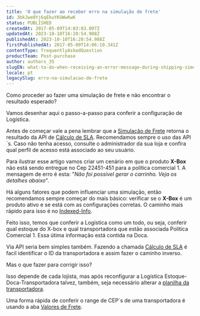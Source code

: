 ```yaml
---
title: 'O que fazer ao receber erro na simulação de frete'
id: 3bkJwe0Yj6qEkuYKUWwKwK
status: PUBLISHED
createdAt: 2017-05-09T14:03:03.097Z
updatedAt: 2023-10-10T16:20:54.988Z
publishedAt: 2023-10-10T16:20:54.988Z
firstPublishedAt: 2017-05-09T14:06:10.341Z
contentType: frequentlyAskedQuestion
productTeam: Post-purchase
author: authors_35
slugEN: what-to-do-when-receiving-an-error-message-during-shipping-simulation
locale: pt
legacySlug: erro-na-simulacao-de-frete
---
```


Como proceder ao fazer uma simulação de frete e não encontrar o resultado esperado?

Vamos desenhar aqui o passo-a-passo para conferir a configuração de Logística.

Antes de começar vale a pena lembrar que a [Simulação de Frete](/pt/tutorial/simulacao-de-frete/) retorna o resultado da API de [Cálculo de SLA](https://developers.vtex.com/docs/api-reference/logistics-api#post-/api/logistics/pvt/shipping/calculate). Recomendamos sempre o uso das API´s. Caso não tenha acesso, consulte o administrador da sua loja e confira qual perfil de acesso está associado ao seu usuário.

Para ilustrar esse artigo vamos criar um cenário em que o produto __X-Box__ não está sendo entregue no Cep 22451-451 para a política comercial 1. A mensagem de erro é esta: "_Não foi possível gerar o carrinho. Veja os detalhes abaixo_".

Há alguns fatores que podem influenciar uma simulação, então recomendamos sempre começar do mais básico: verificar se o __X-Box__ é um produto ativo e se está com as configurações corretas. O caminho mais rápido para isso é no [Indexed-Info](https://help.vtex.com/pt/faq/por-que-o-produto-nao-aparece-no-site#indexed-info).

Feito isso, temos que conferir a Logística como um todo, ou seja, conferir qual estoque do X-box e qual transportadora que estão associada Política Comercial 1. Essa útima informação está contida na Doca.

Via API seria bem simples também. Fazendo a chamada [Cálculo de SLA](https://developers.vtex.com/docs/api-reference/logistics-api#post-/api/logistics/pvt/shipping/calculate) é facil identificar o ID da transportadora e assim fazer o caminho inverso.

Mas o que fazer para corrigir isso?

Isso depende de cada lojista, mas após reconfigurar a Logística Estoque-Doca-Transportadora talvez, também, seja necessário alterar a [planilha da transportadora](https://help.vtex.com/pt/tutorial/como-montar-a-planilha-de-frete).

Uma forma rápida de conferir o range de CEP´s de uma transportadora é usando a aba [Valores de Frete](/pt/tutorial/gerenciar-valores-de-frete/).
